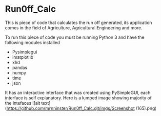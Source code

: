 # Run0ff_Calc
This is piece of code that calculates the run off generated, its application comes in the field of Agriculture, Agricultural Engineering and more.

To run this piece of code you must be running Python 3 and have the following modules installed
<ul>
  <li>Pysimplegui</li>
  <li>imatplotlib</li>
  <li>xlrd</li>
  <li>pandas</li>
  <li>numpy</li>
  <li>time</li>
  <li>json</li>
</ul>

It has an interactive interface that was created using PySimpleGUI, each interface is self explanatory.
Here is a lumped image showing majority of the intefaces
![alt text](https://github.com/mrnninster/Run0ff_Calc.git/imgs/Screenshot (165).png)
